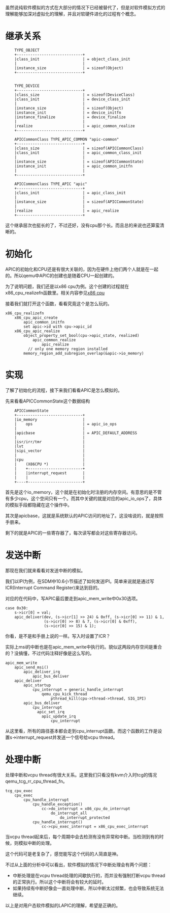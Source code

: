 虽然说纯软件模拟的方式在大部分的情况下已经被替代了，但是对软件模拟方式的理解能够加深对虚拟化的理解，并且对软硬件进化的过程有个概念。

# 继承关系

```
    TYPE_OBJECT
    +-----------------------------+
    |class_init                   | = object_class_init
    |                             |
    |instance_size                | = sizeof(Object)
    +-----------------------------+


    TYPE_DEVICE
    +-----------------------------+
    |class_size                   | = sizeof(DeviceClass)
    |class_init                   | = device_class_init
    |                             |
    |instance_size                | = sizeof(Object)
    |instance_init                | = device_initfn
    |instance_finalize            | = device_finalize
    |                             |
    |realize                      | = apic_common_realize
    +-----------------------------+

    APICCommonClass TYPE_APIC_COMMON "apic-common"
    +-----------------------------+
    |class_size                   | = sizeof(APICCommonClass)
    |class_init                   | = apic_common_class_init   
    |                             |
    |instance_size                | = sizeof(APICCommonState)
    |instance_init                | = apic_common_initfn       
    |                             |
    +-----------------------------+

    APICCommonClass TYPE_APIC "apic"                  
    +-----------------------------+                   
    |class_init                   | = apic_class_init
    |                             |                   
    |instance_size                | = sizeof(APICCommonState)
    |                             |                   
    |realize                      | = apic_realize
    +-----------------------------+                   
```

这个继承层次也挺长的了，不过还好，没有cpu那个长。而且总的来说也还算蛮清晰的。

# 初始化

APIC的初始化和CPU还是有很大关联的，因为在硬件上他们两个人就是在一起的。所以qemu中APIC的创建也是随着CPU一起创建的。

为了说明问题，我们还是以x86 cpu为例。这个创建的过程就在x86_cpu_realizefn函数里。相关内容参见[x86 cpu][1]

接着我们就打开这个函数，看看究竟这个是怎么玩的。

```
x86_cpu_realizefn
    x86_cpu_apic_create
        apic_common_initfn
        set apic->id with cpu->apic_id
    x86_cpu_apic_realize
        object_property_set_bool(cpu->apic_state, realized)
            apic_common_realize
                apic_realize
	      // only one memory region installed
        memory_region_add_subregion_overlap(&apic->io_memory)
```

# 实现

了解了初始化的流程，接下来我们看看APIC是怎么模拟的。

先来看看APICCommonState这个数据结构

```
    APICCommonState
    +-----------------------------+       
    |io_memory                    |
    |    ops                      | = apic_io_ops
    |                             |                                                                            
    |apicbase                     | = APIC_DEFAULT_ADDRESS
    |                             |
    |isr/irr/tmr                  |
    |lvt                          |
    |sipi_vector                  |
    |                             |
    |cpu                          |
    |    (X86CPU *)               |
    |    +------------------------+
    |    |interrupt_request       |
    |    |                        |
    +----+------------------------+
```

首先是这个io_memory，这个就是在初始化时注册的内存空间。有意思的是不管有多少cpu，这个空间只有一个。而其中关键的就是对应的apic_io_ops了，具体的模拟手段都隐藏在这个操作中。

其次是apicbase，这就是系统默认的APIC访问的地址了。这没啥说的，就是按照手册来。

剩下的就是APIC的一些寄存器了，每次读写都会对这些寄存器访问。

# 发送中断

那现在我们就来看看对发送中断的模拟。

我们以IPI为例，在SDM中10.6小节描述了如何发送IPI。简单来说就是通过写ICR(Interrupt Command Register)来达到目的。

对应的在代码中，写APIC最后要走到apic_mem_write中0x30选项。

```
case 0x30:
    s->icr[0] = val;
    apic_deliver(dev, (s->icr[1] >> 24) & 0xff, (s->icr[0] >> 11) & 1,
                 (s->icr[0] >> 8) & 7, (s->icr[0] & 0xff),
                 (s->icr[0] >> 15) & 1);
```

你看，是不是和手册上说的一样。写入时设置了ICR？

实际上msi的中断也是在apic_mem_write中执行的。貌似这两段内存空间是重合的？没搞懂，不过代码注释好像是这么写的。

```
apic_mem_write
    apic_send_msi()
        apic_deliver_irq
            apic_bus_deliver
    apic_deliver
        apic_startup
            cpu_interrupt = generic_handle_interrupt
                qemu_cpu_kick_thread
                    pthread_kill(cpu->thread->thread, SIG_IPI)
        apic_bus_deliver
            cpu_interrupt
	          apic_set_irq
                apic_update_irq
                    cpu_interrupt
```

从这里看，所有的路径基本都会走到cpu_interrupt函数。而这个函数的工作是设置s->interrupt_request并发送一个信号给vcpu thread。

# 处理中断

处理中断和vcpu thread有很大关系。这里我们只看没有kvm介入时tcg的情况 qemu_tcg_rr_cpu_thread_fn。

```
tcg_cpu_exec
    cpu_exec
        cpu_handle_interrupt
            cpu_handle_exception()
                cc->do_interrupt = x86_cpu_do_interrupt
                    do_interrupt_all
                        do_interrupt_protected
            cpu_handle_interrupt()
                cc->cpu_exec_interrupt = x86_cpu_exec_interrupt
```

当vcpu thread起来后，每个周期中会去检测有没有异常和中断。当检测到有的时候，则模拟中断的处理。

这个代码可是老复杂了，感觉能写这个代码的人简直是神。

不过从上面的分析中可以看出，软件模拟的情况下中断处理会有两个问题：

* 中断处理是在vcpu thread处理的间歇执行的，而并没有强制打断vcpu thread的正常执行。所以这个中断将会有较大的延时。
* 如果持续有中断好像会一直处理中断，所以中断太过频繁，也会导致系统无法继续。

以上是对用户态软件模拟的LAPIC的理解，希望是正确的。

[1]: /cpu/02-x86_cpu.md
